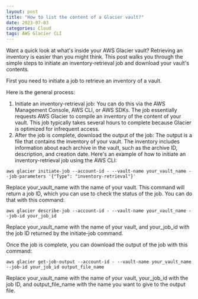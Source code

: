 ```yaml
---
layout: post
title: "How to list the content of a Glacier vault?"
date: 2023-07-03
categories: Cloud
tags: AWS Glacier CLI
---
```

Want a quick look at what's inside your AWS Glacier vault? Retrieving an inventory is easier than you might think. This post walks you through the simple steps to initiate an inventory-retrieval job and download your vault's contents.

First you need to initiate a job to retrieve an inventory of a vault.

Here is the general process:

1. Initiate an inventory-retrieval job: You can do this via the AWS Management Console, AWS CLI, or AWS SDKs. The job essentially requests AWS Glacier to compile an inventory of the content of your vault. This job typically takes several hours to complete because Glacier is optimized for infrequent access.
2. After the job is complete, download the output of the job: The output is a file that contains the inventory of your vault. The inventory includes information about each archive in the vault, such as the archive ID, description, and creation date.
Here's an example of how to initiate an inventory-retrieval job using the AWS CLI:

```
aws glacier initiate-job --account-id - --vault-name your_vault_name --job-parameters '{"Type": "inventory-retrieval"}'

```

Replace your_vault_name with the name of your vault.
This command will return a job ID, which you can use to check the status of the job. You can do that with this command:

```
aws glacier describe-job --account-id - --vault-name your_vault_name --job-id your_job_id

```

Replace your_vault_name with the name of your vault, and your_job_id with the job ID returned by the initiate-job command.

Once the job is complete, you can download the output of the job with this command:

```
aws glacier get-job-output --account-id - --vault-name your_vault_name --job-id your_job_id output_file_name

```

Replace your_vault_name with the name of your vault, your_job_id with the job ID, and output_file_name with the name you want to give to the output file.